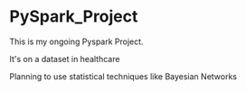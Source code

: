 # PySpark_Project

This is my ongoing Pyspark Project.

It's on a dataset in healthcare

Planning to use statistical techniques like Bayesian Networks
